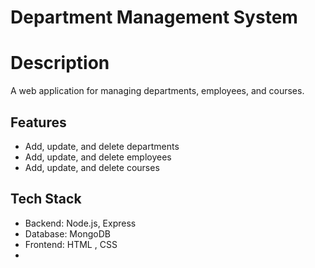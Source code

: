 # Department Management System

# Description
A web application for managing departments, employees, and courses.

## Features
- Add, update, and delete departments
- Add, update, and delete employees
- Add, update, and delete courses

## Tech Stack
- Backend: Node.js, Express
- Database: MongoDB
- Frontend: HTML , CSS
- 

